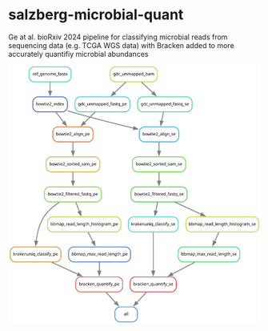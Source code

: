 # salzberg-microbial-quant

Ge at al. bioRxiv 2024 pipeline for classifying microbial reads from sequencing data (e.g. TCGA WGS data) with Bracken added to more accurately quantifiy microbial abundances

![Snakemake rule graph](salzberg-microbial-quant.svg)
